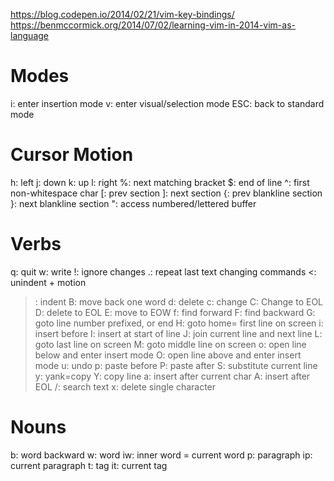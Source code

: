 https://blog.codepen.io/2014/02/21/vim-key-bindings/
https://benmccormick.org/2014/07/02/learning-vim-in-2014-vim-as-language

# Modes
i: enter insertion mode
v: enter visual/selection mode
ESC: back to standard mode

# Cursor Motion 
h: left
j: down
k: up
l: right
%: next matching bracket
$: end of line
^: first non-whitespace char
[: prev section
]: next section
{: prev blankline section
}: next blankline section
": access numbered/lettered buffer

# Verbs
q: quit
w: write
!: ignore changes
.: repeat last text changing commands
<: unindent + motion
>: indent
B: move back one word
d: delete
c: change
C: Change to EOL
D: delete to EOL
E: move to EOW
f: find forward
F: find backward
G: goto line number prefixed, or end
H: goto home= first line on screen
i: insert before
I: insert at start of line
J: join current line and next line
L: goto last line on screen
M: goto middle line on screen
o: open line below and enter insert mode
O: open line above and enter insert mode
u: undo
p: paste before
P: paste after
S: substitute current line
y: yank=copy
Y: copy line
a: insert after current char
A: insert after EOL
/: search text
x: delete single character

# Nouns
b: word backward
w: word
iw: inner word = current word
p: paragraph
ip: current paragraph
t: tag
it: current tag

